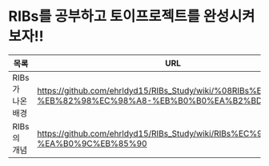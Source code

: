 # RIBs를 공부하고 토이프로젝트를 완성시켜보자!!

| 목록 | URL |
| ------ | ------ |
| RIBs가 나온 배경 | https://github.com/ehrldyd15/RIBs_Study/wiki/%08RIBs%EA%B0%80-%EB%82%98%EC%98%A8-%EB%B0%B0%EA%B2%BD |
| RIBs의 개념 | https://github.com/ehrldyd15/RIBs_Study/wiki/RIBs%EC%9D%98-%EA%B0%9C%EB%85%90 |




